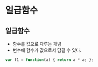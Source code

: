 
# 일급함수

## 일급함수
- 함수를 값으로 다루는 개념
- 변수에 함수가 값으로서 담길 수 있다.

```js
var f1 = function(a) { return a * a; };
```




